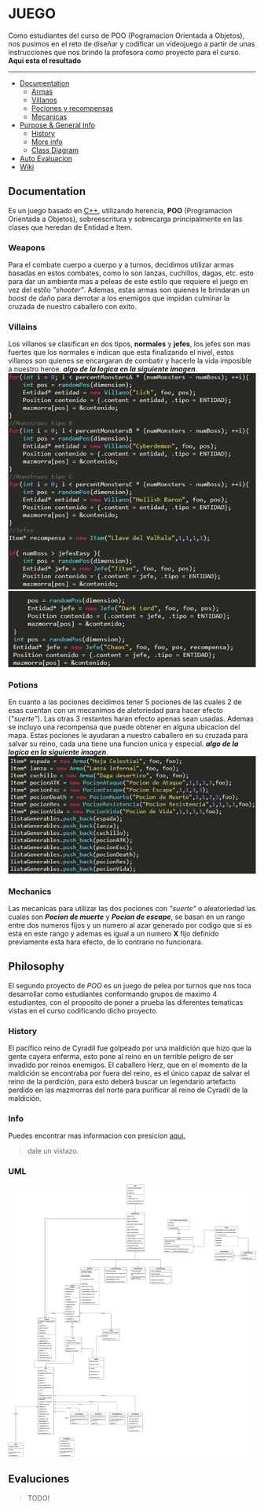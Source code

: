 # JUEGO
Como estudiantes del curso de POO (Pogramacion Orientada a Objetos), nos pusimos en el reto de diseñar y codificar un videojuego a partir de unas instrucciones que nos brindo la profesora como proyecto para el curso. **Aqui esta el resultado**
***
* [Documentation](#documentation)
  * [Armas](#weapons)
  * [Villanos](#villains)
  * [Pociones y recompensas](#potions) 
  * [Mecanicas](#mechanics)
* [Purpose & General Info](#philosophy)
  * [History](#history)
  * [More info](#info)
  * [Class Diagram](#uml)
* [Auto Evaluacion](#evaluciones)
* [Wiki](https://github.com/idkwhattoputkk/Proyecto_poo_2/wiki)

## Documentation
Es un juego basado en [C++](https://en.wikipedia.org/wiki/C%2B%2B), utilizando herencia, **POO** (Programacion Orientada a Objetos), sobreescritura y sobrecarga  principalmente en las clases que heredan de Entidad e Item.
### Weapons
Para el combate cuerpo a cuerpo y a turnos, decidimos utilizar armas basadas en estos combates, como lo son lanzas, cuchillos, dagas, etc. esto para dar un ambiente mas a peleas de este estilo que requiere el juego en vez del estilo *"shooter"*. Ademas, estas armas son quienes le brindaran un *boost* de daño para derrotar a los enemigos que impidan culminar la cruzada de nuestro caballero con exito.
### Villains
Los villanos se clasifican en dos tipos, **normales** y **jefes**, los jefes son mas fuertes que los normales e indican que esta finalizando el nivel, estos villanos son quienes se encargaran de combatir y hacerle la vida imposible a nuestro heroe. ***algo de la logica en la siguiente imagen***.
![villanos](/images/villains.jpeg)
![jefes](/images/jefes.jpeg)
### Potions
En cuanto a las pociones decidimos tener 5 pociones de las cuales 2 de esas cuentan con un mecanimos de aletoriedad para hacer efecto (*"suerte"*). Las otras 3 restantes haran efecto apenas sean usadas. Ademas se incluyo una recompensa que puede obtener en alguna ubicacion del mapa. Estas pociones le ayudaran a nuestro caballero en su cruzada para salvar su reino, cada una tiene una funcion unica y especial.
***algo de la logica en la siguiente imagen***.
![items](/images/items.jpeg)
###  Mechanics
Las mecanicas para utilizar las dos pociones con *"suerte"* o aleatoriedad las cuales son ***Pocion de muerte*** y ***Pocion de escape***, se basan en un rango entre dos numeros fijos y un numero al azar generado por codigo que si es esta en este rango y ademas es igual a un numero **X** fijo definido previamente esta hara efecto, de lo contrario no funcionara.
## Philosophy
El segundo proyecto de *POO* es un juego de pelea por turnos que nos toca desarrollar como estudiantes conformando grupos de maximo 4 estudiantes, con el proposito de poner a prueba las diferentes tematicas vistas en el curso codificando dicho proyecto.

### History
El pacífico reino de Cyradil fue golpeado por una maldición que hizo que la gente
cayera enferma, esto pone al reino en un terrible peligro de ser invadido por reinos
enemigos. El caballero Herz, que en el momento de la maldición se encontraba por
fuera del reino, es el único capaz de salvar el reino de la perdición, para esto deberá
buscar un legendario artefacto perdido en las mazmorras del norte para
purificar al reino de Cyradil de la maldición.

### Info
Puedes encontrar mas informacion con presicion [aqui.](https://sway.office.com/5lfiMzez5y7Q6kMz)
> dale un vistazo.

### UML
![UML](/images/THE_GAME.jpg)
## Evaluciones
> TODO!